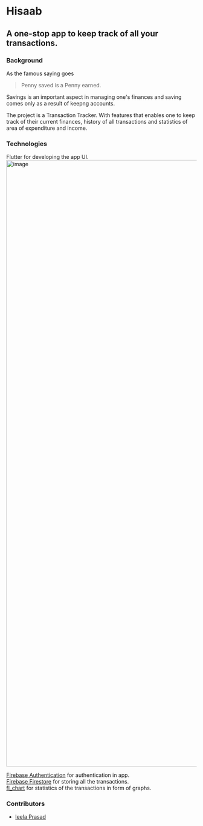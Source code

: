 # Hisaab
## A one-stop app to keep track of all your transactions.

### Background

As the famous saying goes
>Penny saved is a Penny earned.

Savings is an important aspect in managing one's finances and saving comes only as a result of keepng accounts.   

The project is a Transaction Tracker. With features that enables one to keep track of their current finances, history of all transactions and statistics of area of expenditure and income.

### Technologies

Flutter for developing the app UI.
<img width="720" height="1600" alt="image" src="https://github.com/user-attachments/assets/7fe09b6a-6323-40b1-8f44-d5656849e259" />


[Firebase Authentication](https://firebase.google.com/docs/auth) for authentication in app.  
[Firebase Firestore](https://firebase.google.com/docs/firestore) for storing all the transactions.  
[fl_chart](https://pub.dev/packages/fl_chart) for statistics of the transactions in form of graphs.



### Contributors
- [leela Prasad](https://github.com/Leela-2)


